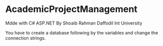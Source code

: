 # AcademicProjectManagement
Mdde with C#
ASP.NET
By Shoaib Rahman
Daffodil Int University

You have to create a database following by the variables and change the connection strings.
